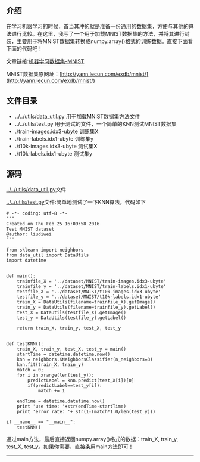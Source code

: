## 介绍


在学习机器学习的时候，首当其冲的就是准备一份通用的数据集，方便与其他的算法进行比较。在这里，我写了一个用于加载MNIST数据集的方法，并将其进行封装，主要用于将MNIST数据集转换成numpy.array()格式的训练数据。直接下面看下面的代码吧！

文章链接:[机器学习数据集-MNIST](http://csuldw.github.io/2016/02/25/2016-02-25-machine-learning-MNIST-dataset/)

MNIST数据集原网址：[http://yann.lecun.com/exdb/mnist/](http://yann.lecun.com/exdb/mnist/)

## 文件目录

- ../../utils/data_util.py 用于加载MNIST数据集方法文件
- ../../utils/test.py 用于测试的文件，一个简单的KNN测试MNIST数据集
- ./train-images.idx3-ubyte  训练集X
- ./train-labels.idx1-ubyte  训练集y
- ./t10k-images.idx3-ubyte   测试集X
- ./t10k-labels.idx1-ubyte   测试集y



## 源码

[../../utils/data_util.py](../../utils/data_util.py)文件 


[../../utils/test.py](../../utils/test.py)文件:简单地测试了一下KNN算法，代码如下

```
# -*- coding: utf-8 -*-
"""
Created on Thu Feb 25 16:09:58 2016
Test MNIST dataset 
@author: liudiwei
"""

from sklearn import neighbors  
from data_util import DataUtils
import datetime  


def main():
    trainfile_X = '../dataset/MNIST/train-images.idx3-ubyte'
    trainfile_y = '../dataset/MNIST/train-labels.idx1-ubyte'
    testfile_X = '../dataset/MNIST/t10k-images.idx3-ubyte'
    testfile_y = '../dataset/MNIST/t10k-labels.idx1-ubyte'
    train_X = DataUtils(filename=trainfile_X).getImage()
    train_y = DataUtils(filename=trainfile_y).getLabel()
    test_X = DataUtils(testfile_X).getImage()
    test_y = DataUtils(testfile_y).getLabel()

    return train_X, train_y, test_X, test_y 


def testKNN():
    train_X, train_y, test_X, test_y = main()
    startTime = datetime.datetime.now()
    knn = neighbors.KNeighborsClassifier(n_neighbors=3)  
    knn.fit(train_X, train_y)  
    match = 0;  
    for i in xrange(len(test_y)):  
        predictLabel = knn.predict(test_X[i])[0]  
        if(predictLabel==test_y[i]):  
            match += 1  
      
    endTime = datetime.datetime.now()  
    print 'use time: '+str(endTime-startTime)  
    print 'error rate: '+ str(1-(match*1.0/len(test_y)))  

if __name__ == "__main__":
    testKNN()
```

通过main方法，最后直接返回numpy.array()格式的数据：train_X, train_y, test_X, test_y。如果你需要，直接条用main方法即可！

---